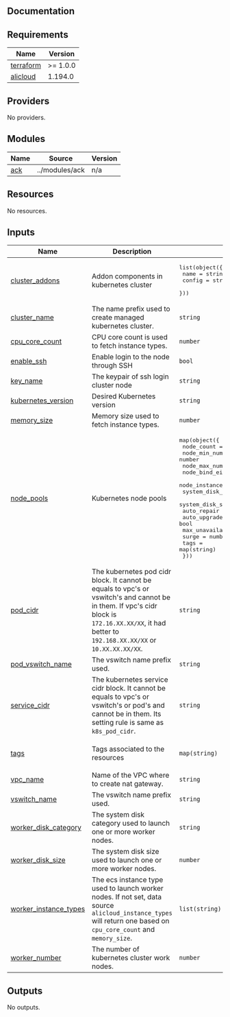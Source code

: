 ## Documentation

<!-- BEGINNING OF PRE-COMMIT-TERRAFORM DOCS HOOK -->

## Requirements

| Name                                                                     | Version  |
| ------------------------------------------------------------------------ | -------- |
| <a name="requirement_terraform"></a> [terraform](#requirement_terraform) | >= 1.0.0 |
| <a name="requirement_alicloud"></a> [alicloud](#requirement_alicloud)    | 1.194.0  |

## Providers

No providers.

## Modules

| Name                                         | Source         | Version |
| -------------------------------------------- | -------------- | ------- |
| <a name="module_ack"></a> [ack](#module_ack) | ../modules/ack | n/a     |

## Resources

No resources.

## Inputs

| Name                                                                                               | Description                                                                                                                                                                                        | Type                                                                                                                                                                                                                                                                                                                                                                    | Default                                      | Required |
| -------------------------------------------------------------------------------------------------- | -------------------------------------------------------------------------------------------------------------------------------------------------------------------------------------------------- | ----------------------------------------------------------------------------------------------------------------------------------------------------------------------------------------------------------------------------------------------------------------------------------------------------------------------------------------------------------------------- | -------------------------------------------- | :------: |
| <a name="input_cluster_addons"></a> [cluster\_addons](#input_cluster_addons)                       | Addon components in kubernetes cluster                                                                                                                                                             | <pre>list(object({<br> name = string<br> config = string<br> }))</pre>                                                                                                                                                                                                                                                                                                  | `[]`                                         |    no    |
| <a name="input_cluster_name"></a> [cluster\_name](#input_cluster_name)                             | The name prefix used to create managed kubernetes cluster.                                                                                                                                         | `string`                                                                                                                                                                                                                                                                                                                                                                | `"terraform-alicloud-managed-kubernetes"`    |    no    |
| <a name="input_cpu_core_count"></a> [cpu\_core\_count](#input_cpu_core_count)                      | CPU core count is used to fetch instance types.                                                                                                                                                    | `number`                                                                                                                                                                                                                                                                                                                                                                | `1`                                          |    no    |
| <a name="input_enable_ssh"></a> [enable\_ssh](#input_enable_ssh)                                   | Enable login to the node through SSH                                                                                                                                                               | `bool`                                                                                                                                                                                                                                                                                                                                                                  | `true`                                       |    no    |
| <a name="input_key_name"></a> [key\_name](#input_key_name)                                         | The keypair of ssh login cluster node                                                                                                                                                              | `string`                                                                                                                                                                                                                                                                                                                                                                | n/a                                          |   yes    |
| <a name="input_kubernetes_version"></a> [kubernetes\_version](#input_kubernetes_version)           | Desired Kubernetes version                                                                                                                                                                         | `string`                                                                                                                                                                                                                                                                                                                                                                | n/a                                          |   yes    |
| <a name="input_memory_size"></a> [memory\_size](#input_memory_size)                                | Memory size used to fetch instance types.                                                                                                                                                          | `number`                                                                                                                                                                                                                                                                                                                                                                | `2`                                          |    no    |
| <a name="input_node_pools"></a> [node\_pools](#input_node_pools)                                   | Kubernetes node pools                                                                                                                                                                              | <pre>map(object({<br> node_count = number<br> node_min_number = number<br> node_max_number = number<br> node_bind_eip = bool<br> node_instance_types = list(string)<br> system_disk_category = string<br> system_disk_size = number<br> auto_repair = bool<br> auto_upgrade = bool<br> max_unavailable = number<br> surge = number<br> tags = map(string)<br> }))</pre> | `{}`                                         |    no    |
| <a name="input_pod_cidr"></a> [pod\_cidr](#input_pod_cidr)                                         | The kubernetes pod cidr block. It cannot be equals to vpc's or vswitch's and cannot be in them. If vpc's cidr block is `172.16.XX.XX/XX`, it had better to `192.168.XX.XX/XX` or `10.XX.XX.XX/XX`. | `string`                                                                                                                                                                                                                                                                                                                                                                | `"172.20.0.0/16"`                            |    no    |
| <a name="input_pod_vswitch_name"></a> [pod\_vswitch\_name](#input_pod_vswitch_name)                | The vswitch name prefix used.                                                                                                                                                                      | `string`                                                                                                                                                                                                                                                                                                                                                                | n/a                                          |   yes    |
| <a name="input_service_cidr"></a> [service\_cidr](#input_service_cidr)                             | The kubernetes service cidr block. It cannot be equals to vpc's or vswitch's or pod's and cannot be in them. Its setting rule is same as `k8s_pod_cidr`.                                           | `string`                                                                                                                                                                                                                                                                                                                                                                | `"172.21.0.0/20"`                            |    no    |
| <a name="input_tags"></a> [tags](#input_tags)                                                      | Tags associated to the resources                                                                                                                                                                   | `map(string)`                                                                                                                                                                                                                                                                                                                                                           | <pre>{<br> "Made-By": "terraform"<br>}</pre> |    no    |
| <a name="input_vpc_name"></a> [vpc\_name](#input_vpc_name)                                         | Name of the VPC where to create nat gateway.                                                                                                                                                       | `string`                                                                                                                                                                                                                                                                                                                                                                | n/a                                          |   yes    |
| <a name="input_vswitch_name"></a> [vswitch\_name](#input_vswitch_name)                             | The vswitch name prefix used.                                                                                                                                                                      | `string`                                                                                                                                                                                                                                                                                                                                                                | n/a                                          |   yes    |
| <a name="input_worker_disk_category"></a> [worker\_disk\_category](#input_worker_disk_category)    | The system disk category used to launch one or more worker nodes.                                                                                                                                  | `string`                                                                                                                                                                                                                                                                                                                                                                | `"cloud_efficiency"`                         |    no    |
| <a name="input_worker_disk_size"></a> [worker\_disk\_size](#input_worker_disk_size)                | The system disk size used to launch one or more worker nodes.                                                                                                                                      | `number`                                                                                                                                                                                                                                                                                                                                                                | `40`                                         |    no    |
| <a name="input_worker_instance_types"></a> [worker\_instance\_types](#input_worker_instance_types) | The ecs instance type used to launch worker nodes. If not set, data source `alicloud_instance_types` will return one based on `cpu_core_count` and `memory_size`.                                  | `list(string)`                                                                                                                                                                                                                                                                                                                                                          | <pre>[<br> "ecs.n4.xlarge"<br>]</pre>        |    no    |
| <a name="input_worker_number"></a> [worker\_number](#input_worker_number)                          | The number of kubernetes cluster work nodes.                                                                                                                                                       | `number`                                                                                                                                                                                                                                                                                                                                                                | n/a                                          |   yes    |

## Outputs

No outputs.

<!-- END OF PRE-COMMIT-TERRAFORM DOCS HOOK -->
